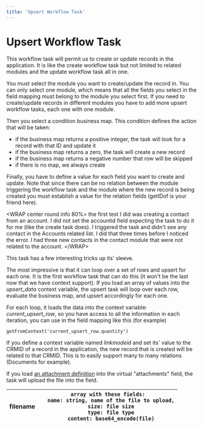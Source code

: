 ```yaml
---
title: 'Upsert Workflow Task'
---
```


Upsert Workflow Task
====================

This workflow task will permit us to create or update records in the
application. It is like the create workflow task but not limited to
related modules and the update workflow task all in one.

You must select the module you want to create/update the record in. You
can only select one module, which means that all the fields you select
in the field mapping must belong to the module you select first. If you
need to create/update records in different modules you have to add more
upsert workflow tasks, each one with one module.

Then you select a condition business map. This condition defines the
action that will be taken:

-   if the business map returns a positive integer, the task will look
    for a record with that ID and update it
-   if the business map returns a zero, the task will create a new
    record
-   if the business map returns a negative number that row will be
    skipped
-   if there is no map, we always create

Finally, you have to define a value for each field you want to create
and update. Note that since there can be no relation between the module
triggering the workflow task and the module where the new record is
being created you must establish a value for the relation fields
(getIDof is your friend here).

&lt;WRAP center round info 80%&gt; the first test I did was creating a
contact from an account. I did not set the accountid field expecting the
task to do it for me (like the create task does). I triggered the task
and didn't see any contact in the Accounts related list. I did that
three times before I noticed the error. I had three new contacts in the
contact module that were not related to the account. &lt;/WRAP&gt;

This task has a few interesting tricks up its' sleeve.

The most impressive is that it can loop over a set of rows and upsert
for each one. It is the first workflow task that can do this (it won't
be the last now that we have context support). If you load an array of
values into the *upsert\_data* context variable, the upsert task will
loop over each row, evaluate the business map, and upsert accordingly
for each one.

For each loop, it loads the data into the context variable:
*current\_upsert\_row*, so you have access to all the information in
each iteration, you can use in the field mapping like this (for example)

    getFromContext('current_upsert_row.quantity')

If you define a context variable named *linkmodeid* and set its' value
to the CRMID of a record in the application, the new record that is
created will be related to that CRMID. This is to easily support many to
many relations (Documents for example).

If you load [an attachment
definition](/en/devel/corebosws/docenhance_examples) into the virtual
"attachments" field, the task will upload the file into the field.

<table>
<thead>
<tr class="header">
<th>filename</th>
<th><code>array with these fields:
  name: string, name of the file to upload,
  size: file size
  type: file type
  content: base64_encode(file)</code></th>
</tr>
</thead>
<tbody>
</tbody>
</table>
